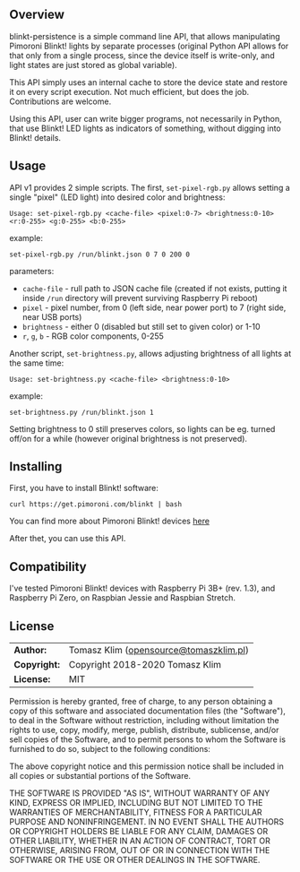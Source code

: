 ## Overview

blinkt-persistence is a simple command line API, that allows manipulating Pimoroni Blinkt! lights by separate processes (original Python API allows for that only from a single process, since the device itself is write-only, and light states are just stored as global variable).

This API simply uses an internal cache to store the device state and restore it on every script execution. Not much efficient, but does the job. Contributions are welcome.

Using this API, user can write bigger programs, not necessarily in Python, that use Blinkt! LED lights as indicators of something, without digging into Blinkt! details.

## Usage

API v1 provides 2 simple scripts. The first, `set-pixel-rgb.py` allows setting a single "pixel" (LED light) into desired color and brightness:

`Usage: set-pixel-rgb.py <cache-file> <pixel:0-7> <brightness:0-10> <r:0-255> <g:0-255> <b:0-255>`

example:

`set-pixel-rgb.py /run/blinkt.json 0 7 0 200 0`

parameters:
- `cache-file` - rull path to JSON cache file (created if not exists, putting it inside `/run` directory will prevent surviving Raspberry Pi reboot)
- `pixel` - pixel number, from 0 (left side, near power port) to 7 (right side, near USB ports)
- `brightness` - either 0 (disabled but still set to given color) or 1-10
- `r`, `g`, `b` - RGB color components, 0-255

Another script, `set-brightness.py`, allows adjusting brightness of all lights at the same time:

`Usage: set-brightness.py <cache-file> <brightness:0-10>`

example:

`set-brightness.py /run/blinkt.json 1`

Setting brightness to 0 still preserves colors, so lights can be eg. turned off/on for a while (however original brightness is not preserved).

## Installing

First, you have to install Blinkt! software:

`curl https://get.pimoroni.com/blinkt | bash`

You can find more about Pimoroni Blinkt! devices [here](https://learn.pimoroni.com/tutorial/sandyj/getting-started-with-blinkt)

After thet, you can use this API.

## Compatibility

I've tested Pimoroni Blinkt! devices with Raspberry Pi 3B+ (rev. 1.3), and Raspberry Pi Zero, on Raspbian Jessie and Raspbian Stretch.

## License

|                      |                                          |
|:---------------------|:-----------------------------------------|
| **Author:**          | Tomasz Klim (<opensource@tomaszklim.pl>) |
| **Copyright:**       | Copyright 2018-2020 Tomasz Klim          |
| **License:**         | MIT                                      |

Permission is hereby granted, free of charge, to any person obtaining a copy
of this software and associated documentation files (the "Software"), to deal
in the Software without restriction, including without limitation the rights
to use, copy, modify, merge, publish, distribute, sublicense, and/or sell
copies of the Software, and to permit persons to whom the Software is
furnished to do so, subject to the following conditions:

The above copyright notice and this permission notice shall be included in all
copies or substantial portions of the Software.

THE SOFTWARE IS PROVIDED "AS IS", WITHOUT WARRANTY OF ANY KIND, EXPRESS OR
IMPLIED, INCLUDING BUT NOT LIMITED TO THE WARRANTIES OF MERCHANTABILITY,
FITNESS FOR A PARTICULAR PURPOSE AND NONINFRINGEMENT. IN NO EVENT SHALL THE
AUTHORS OR COPYRIGHT HOLDERS BE LIABLE FOR ANY CLAIM, DAMAGES OR OTHER
LIABILITY, WHETHER IN AN ACTION OF CONTRACT, TORT OR OTHERWISE, ARISING FROM,
OUT OF OR IN CONNECTION WITH THE SOFTWARE OR THE USE OR OTHER DEALINGS IN THE
SOFTWARE.

